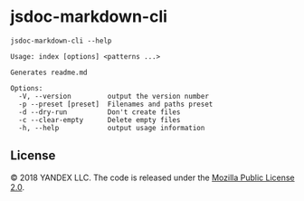 # jsdoc-markdown-cli

```
jsdoc-markdown-cli --help

Usage: index [options] <patterns ...>

Generates readme.md

Options:
  -V, --version         output the version number
  -p --preset [preset]  Filenames and paths preset
  -d --dry-run          Don't create files
  -c --clear-empty      Delete empty files
  -h, --help            output usage information
```

## License

© 2018 YANDEX LLC. The code is released under the [Mozilla Public License 2.0](LICENSE.txt).